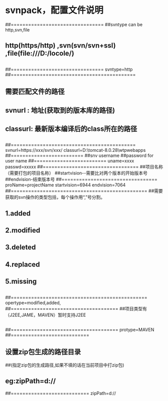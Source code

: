 # svnpack，配置文件说明

##================================
##svntype can be  http,svn,file
##	
##	http(https/http) ,svn(svn/svn+ssl) ,file(file:///D:/locole/)
##  
##================================
svntype=http
##===========================================
##	需要匹配文件的路径	
##
##	svnurl	: 地址(获取到的版本库的路径)
##	classurl: 最新版本编译后的class所在的路径
##
##===========================================
svnurl=https://xxx/svn/xxx/
classurl=D:\\tomcat-8.0.28\\wtpwebapps
##=========================
##snv username 
##password for user name
##=========================
uname=xxxx
passwd=xxxxx
##=================================
##项目名称（需要打包的项目名称）
##startvision--需要比对两个版本的开始版本号
##endvision-结束版本号
##=================================
proName=projectName
startvision=6944
endvision=7064
##===============================================
##需要获取的svn操作的类型包括，每个操作用“,”号分割。
##	1.added 
##	2.modified
##	3.deleted
##	4.replaced
##	5.missing
##
##===============================================
opertype=modified,added,
##=====================================
##项目类型有（J2EE,JAME，MAVEN）暂时支持J2EE
##
##=====================================
protype=MAVEN
##===========================
## 设置zip包生成的路径目录
##(指定zip包的生成路径,如果不填的话在当前项目中打zip包)
## eg:zipPath=d://
##===========================
zipPath=d\://